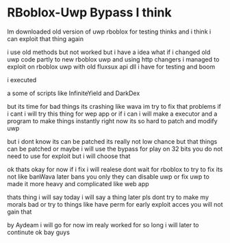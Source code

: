 # RBoblox-Uwp Bypass I think

Im downloaded old version of uwp rboblox for testing thinks and i think i can exploit that thing again

i use old methods but not worked but i have a idea what if i changed old uwp code partly to new rboblox uwp and using http changers i managed to exploit on rboblox uwp with old fluxsux api dll i have for testing and boom

i executed

a some of scripts like InfiniteYield and DarkDex 

but its time for bad things its crashing like wava im try to fix that problems if i cant i will try this thing for wep app or if i can i will make a executor and a program to make things instantly right now its so hard to patch and modify uwp

but i dont know its can be patched its really not low chance but that things can be patched or maybe i will use the bypass for play on 32 bits you do not need to use for exploit but i will choose that 

ok thats okay for now if i fix i will realese dont wait for rboblox to try to fix its not like banWava later bans you only they can disable uwp or fix uwp to made it more heavy and complicated like web app 

thats thing i will say today i will say a thing later pls dont try to make my morals bad or try to things like have perm for early exploit acces you will not gain that 

by Aydeam i will go for now im realy worked for so long i will later to continute ok bay guys
